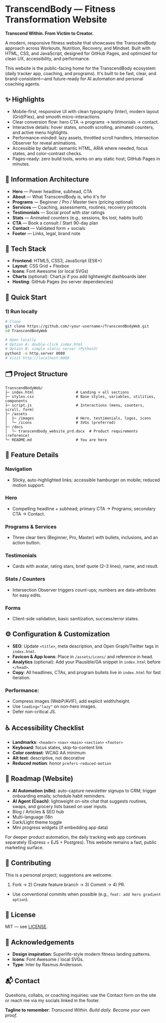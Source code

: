# TranscendBody — Fitness Transformation Website

**Transcend Within. From Victim to Creator.**

A modern, responsive fitness website that showcases the TranscendBody approach across Workouts, Nutrition, Recovery, and Mindset. Built with HTML, CSS, and JavaScript, designed for GitHub Pages, and optimized for clean UX, accessibility, and performance.

This website is the public-facing home for the TranscendBody ecosystem (daily tracker app, coaching, and programs). It's built to be fast, clear, and brand-consistent—and future-ready for AI automation and personal coaching agents.

## ✨ Highlights

- Mobile-first, responsive UI with clean typography (Inter), modern layout (Grid/Flex), and smooth micro-interactions.
- Clear conversion flow: hero CTA → programs → testimonials → contact.
- Interactive details: hover states, smooth scrolling, animated counters, and active menu highlights.
- Performance-minded: lazy assets, throttled scroll handlers, Intersection Observer for reveal animations.
- Accessible by default: semantic HTML, ARIA where needed, focus states, and color-contrast checks.
- Pages-ready: zero build tools, works on any static host; GitHub Pages in minutes.

## 🧭 Information Architecture

- **Hero** — Power headline, subhead, CTA
- **About** — What TranscendBody is, who it's for
- **Programs** — Beginner / Pro / Master tiers (pricing optional)
- **Services** — Coaching, assessments, routines, recovery protocols
- **Testimonials** — Social proof with star ratings
- **Stats** — Animated counters (e.g., sessions, lbs lost, habits built)
- **CTA** — Book a consult / Start 90-day plan
- **Contact** — Validated form + socials
- **Footer** — Links, legal, brand note

## 🧩 Tech Stack

- **Frontend**: HTML5, CSS3, JavaScript (ES6+)
- **Layout**: CSS Grid + Flexbox
- **Icons**: Font Awesome (or local SVGs)
- **Charts** (optional): Chart.js if you add lightweight dashboards later
- **Hosting**: GitHub Pages (no server dependencies)

## 🚀 Quick Start

### 1) Run locally

```bash
# Clone
git clone https://github.com/<your-username>/TranscendBodyWeb.git
cd TranscendBodyWeb

# Open locally
# Option A: double-click index.html
# Option B: simple static server (Python3)
python3 -m http.server 8080
# Visit http://localhost:8080
```

## 🗂️ Project Structure

```
TranscendBodyWeb/
├─ index.html                   # Landing + all sections
├─ styles.css                   # Base styles, variables, utilities, components
├─ script.js                    # Interactions (menu, counters, scroll, form)
├─ /assets
│  ├─ /images                   # Hero, testimonials, logos, icons
│  └─ /icons                    # SVGs (preferred)
├─ /docs
│  └─ transcendbody_website_prd.docx  # Product requirements (reference)
└─ README.md                    # You are here
```

## 🔧 Feature Details

### Navigation
- Sticky, auto-highlighted links; accessible hamburger on mobile; reduced motion support.

### Hero
- Compelling headline + subhead; primary CTA → Programs; secondary CTA → Contact.

### Programs & Services
- Three clear tiers (Beginner, Pro, Master) with bullets, inclusions, and an action button.

### Testimonials
- Cards with avatar, rating stars, brief quote (2–3 lines), name, and result.

### Stats / Counters
- Intersection Observer triggers count-ups; numbers are data-attributes for easy edits.

### Forms
- Client-side validation, basic sanitization, success/error states.

## ⚙️ Configuration & Customization

- **SEO**: Update `<title>`, meta description, and Open Graph/Twitter tags in `index.html`.
- **Favicon & App Icons**: Place in `/assets/icons/` and reference in head.
- **Analytics** (optional): Add your Plausible/GA snippet in `index.html` before `</head>`.
- **Copy**: All headlines, CTAs, and program bullets live in `index.html` for fast iteration.

### Performance:
- Compress images (WebP/AVIF), add explicit width/height.
- Use `loading="lazy"` on non-hero images.
- Defer non-critical JS.

## ♿ Accessibility Checklist

- **Landmarks**: `<header>` `<nav>` `<main>` `<section>` `<footer>`
- **Keyboard**: focus states, skip-to-content link
- **Color contrast**: WCAG AA minimum
- **Alt text**: descriptive, not decorative
- **Reduced motion**: honor `prefers-reduced-motion`

## 🧠 Roadmap (Website)

- **AI Automation (n8n)**: auto-capture newsletter signups to CRM; trigger onboarding emails; schedule habit reminders.
- **AI Agent (Coach)**: lightweight on-site chat that suggests routines, swaps, and grocery lists based on user inputs.
- Blog / Articles & SEO hub
- Multi-language i18n
- Dark/Light theme toggle
- Mini progress widgets (if embedding app data)

For deeper product automation, the daily tracking web app continues separately (Express + EJS + Postgres). This website remains a fast, public marketing surface.

## 🤝 Contributing

This is a personal project; suggestions are welcome.

1. Fork → 2) Create feature branch → 3) Commit → 4) PR.
- Use conventional commits when possible (e.g., `feat: add hero gradient option`).

## 📝 License

MIT — see [LICENSE](LICENSE).

## 🙏 Acknowledgements

- **Design inspiration**: Superlife-style modern fitness landing patterns.
- **Icons**: Font Awesome / local SVGs.
- **Type**: Inter by Rasmus Andersson.

## 📬 Contact

Questions, collabs, or coaching inquiries: use the Contact form on the site or reach me via my socials linked in the footer.

**Tagline to remember**: *Transcend Within. Build daily. Become your own proof.*
